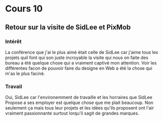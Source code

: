 # Cours 10
## Retour sur la visite de SidLee et PixMob

### Intérêt
La conférence que j'ai le plus aimé était celle de SidLee car j'aime tous les projets quil font qui son juste incroyable la visite qui nous on faite des bureau a été quelque chose qui a vraiment captivé mon attention. Voir les différentes facon de pouvoir faire du designe en Web a été la chose qui m'as le plus faciné. 

### Travail
Oui, SidLee car l'environemment de travaille et les horraires que SidLee Propose a ses employer est quelque chose que me plait beaucoup. Non seulement ça mais tous leur projets et les idées qu'ils proposent ont l'air vraiment passionnante surtout lorqu'il sagit de grandes marques.
